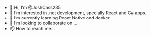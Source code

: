 - 👋 Hi, I’m @JoshCass235
- 👀 I’m interested in .net development, specially React and C# apps.
- 🌱 I’m currently learning React Native and docker
- 💞️ I’m looking to collaborate on ...
- 📫 How to reach me...

<!---
JoshCass235/JoshCass235 is a ✨ special ✨ repository because its `README.md` (this file) appears on your GitHub profile.
You can click the Preview link to take a look at your changes.
--->
